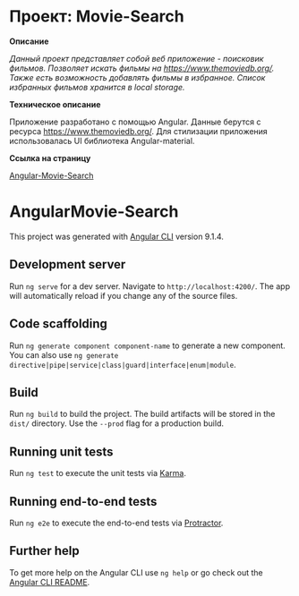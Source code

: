 # Проект: Movie-Search

**Описание**

_Данный проект представляет собой веб приложение - поисковик фильмов. Позволяет искать фильмы на https://www.themoviedb.org/. Также есть возможность добавлять фильмы в избранное. Список избранных фильмов хранится в local storage._

**Техническое описание**

Приложение разработано с помощью Angular. Данные берутся с ресурса https://www.themoviedb.org/. Для стилизации приложения использовалась UI библиотека Angular-material.

**Ссылка на страницу**

[Angular-Movie-Search](https://movie-search-01.web.app/)

# AngularMovie-Search

This project was generated with [Angular CLI](https://github.com/angular/angular-cli) version 9.1.4.

## Development server

Run `ng serve` for a dev server. Navigate to `http://localhost:4200/`. The app will automatically reload if you change any of the source files.

## Code scaffolding

Run `ng generate component component-name` to generate a new component. You can also use `ng generate directive|pipe|service|class|guard|interface|enum|module`.

## Build

Run `ng build` to build the project. The build artifacts will be stored in the `dist/` directory. Use the `--prod` flag for a production build.

## Running unit tests

Run `ng test` to execute the unit tests via [Karma](https://karma-runner.github.io).

## Running end-to-end tests

Run `ng e2e` to execute the end-to-end tests via [Protractor](http://www.protractortest.org/).

## Further help

To get more help on the Angular CLI use `ng help` or go check out the [Angular CLI README](https://github.com/angular/angular-cli/blob/master/README.md).
